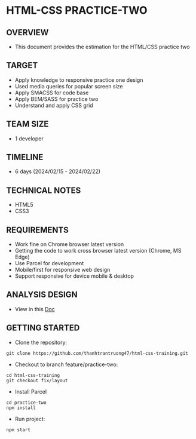 # HTML-CSS PRACTICE-TWO

## OVERVIEW

- This document provides the estimation for the HTML/CSS practice two

## TARGET

- Apply knowledge to responsive practice one design
- Used media queries for popular screen size
- Apply SMACSS for code base
- Apply BEM/SASS for practice two
- Understand and apply CSS grid

## TEAM SIZE

- 1 developer

## TIMELINE

- 6 days (2024/02/15 - 2024/02/22)

## TECHNICAL NOTES

- HTML5
- CSS3

## REQUIREMENTS

- Work fine on Chrome browser latest version
- Getting the code to work cross browser latest version (Chrome, MS Edge)
- Use Parcel  for development
- Mobile/first for responsive web design
- Support responsive for device mobile & desktop

## ANALYSIS DESIGN

- View in this [Doc](https://docs.google.com/document/d/1NEBI53zzlQvvHg2HzKtzLFSGTdXausfx52Qx7hIh8Tw/edit#heading=h.30j0zll)

## GETTING STARTED

- Clone the repository:

```
git clone https://github.com/thanhtrantruong47/html-css-training.git
```

- Checkout to branch feature/practice-two:

```
cd html-css-training
git checkout fix/layout
```

- Install Parcel

```
cd practice-two
npm install
```

- Run project:

```
npm start
